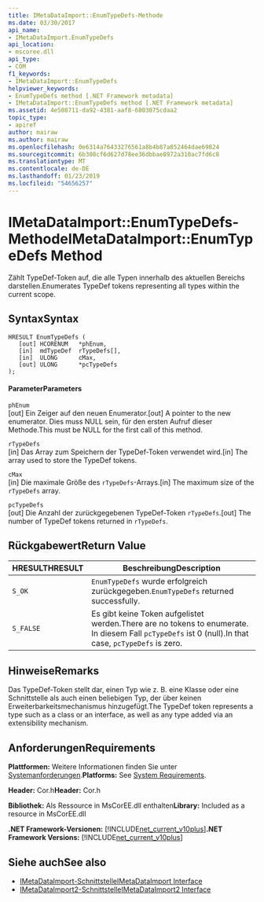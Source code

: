 ```yaml
---
title: IMetaDataImport::EnumTypeDefs-Methode
ms.date: 03/30/2017
api_name:
- IMetaDataImport.EnumTypeDefs
api_location:
- mscoree.dll
api_type:
- COM
f1_keywords:
- IMetaDataImport::EnumTypeDefs
helpviewer_keywords:
- EnumTypeDefs method [.NET Framework metadata]
- IMetaDataImport::EnumTypeDefs method [.NET Framework metadata]
ms.assetid: 4e508711-da92-4381-aaf8-6803075cdaa2
topic_type:
- apiref
author: mairaw
ms.author: mairaw
ms.openlocfilehash: 0e6314a76433276561a8b4b87a852464dae69824
ms.sourcegitcommit: 6b308cf6d627d78ee36dbbae8972a310ac7fd6c8
ms.translationtype: MT
ms.contentlocale: de-DE
ms.lasthandoff: 01/23/2019
ms.locfileid: "54656257"
---
```

# <a name="imetadataimportenumtypedefs-method"></a><span data-ttu-id="c18d9-102">IMetaDataImport::EnumTypeDefs-Methode</span><span class="sxs-lookup"><span data-stu-id="c18d9-102">IMetaDataImport::EnumTypeDefs Method</span></span>
<span data-ttu-id="c18d9-103">Zählt TypeDef-Token auf, die alle Typen innerhalb des aktuellen Bereichs darstellen.</span><span class="sxs-lookup"><span data-stu-id="c18d9-103">Enumerates TypeDef tokens representing all types within the current scope.</span></span>  
  
## <a name="syntax"></a><span data-ttu-id="c18d9-104">Syntax</span><span class="sxs-lookup"><span data-stu-id="c18d9-104">Syntax</span></span>  
  
```  
HRESULT EnumTypeDefs (  
   [out] HCORENUM   *phEnum,   
   [in]  mdTypeDef  rTypeDefs[],  
   [in]  ULONG      cMax,   
   [out] ULONG      *pcTypeDefs  
);  
```  
  
#### <a name="parameters"></a><span data-ttu-id="c18d9-105">Parameter</span><span class="sxs-lookup"><span data-stu-id="c18d9-105">Parameters</span></span>  
 `phEnum`  
 <span data-ttu-id="c18d9-106">[out] Ein Zeiger auf den neuen Enumerator.</span><span class="sxs-lookup"><span data-stu-id="c18d9-106">[out] A pointer to the new enumerator.</span></span> <span data-ttu-id="c18d9-107">Dies muss NULL sein, für den ersten Aufruf dieser Methode.</span><span class="sxs-lookup"><span data-stu-id="c18d9-107">This must be NULL for the first call of this method.</span></span>  
  
 `rTypeDefs`  
 <span data-ttu-id="c18d9-108">[in] Das Array zum Speichern der TypeDef-Token verwendet wird.</span><span class="sxs-lookup"><span data-stu-id="c18d9-108">[in] The array used to store the TypeDef tokens.</span></span>  
  
 `cMax`  
 <span data-ttu-id="c18d9-109">[in] Die maximale Größe des `rTypeDefs`-Arrays.</span><span class="sxs-lookup"><span data-stu-id="c18d9-109">[in] The maximum size of the `rTypeDefs` array.</span></span>  
  
 `pcTypeDefs`  
 <span data-ttu-id="c18d9-110">[out] Die Anzahl der zurückgegebenen TypeDef-Token `rTypeDefs`.</span><span class="sxs-lookup"><span data-stu-id="c18d9-110">[out] The number of TypeDef tokens returned in `rTypeDefs`.</span></span>  
  
## <a name="return-value"></a><span data-ttu-id="c18d9-111">Rückgabewert</span><span class="sxs-lookup"><span data-stu-id="c18d9-111">Return Value</span></span>  
  
|<span data-ttu-id="c18d9-112">HRESULT</span><span class="sxs-lookup"><span data-stu-id="c18d9-112">HRESULT</span></span>|<span data-ttu-id="c18d9-113">Beschreibung</span><span class="sxs-lookup"><span data-stu-id="c18d9-113">Description</span></span>|  
|-------------|-----------------|  
|`S_OK`|<span data-ttu-id="c18d9-114">`EnumTypeDefs` wurde erfolgreich zurückgegeben.</span><span class="sxs-lookup"><span data-stu-id="c18d9-114">`EnumTypeDefs` returned successfully.</span></span>|  
|`S_FALSE`|<span data-ttu-id="c18d9-115">Es gibt keine Token aufgelistet werden.</span><span class="sxs-lookup"><span data-stu-id="c18d9-115">There are no tokens to enumerate.</span></span> <span data-ttu-id="c18d9-116">In diesem Fall `pcTypeDefs` ist 0 (null).</span><span class="sxs-lookup"><span data-stu-id="c18d9-116">In that case, `pcTypeDefs` is zero.</span></span>|  
  
## <a name="remarks"></a><span data-ttu-id="c18d9-117">Hinweise</span><span class="sxs-lookup"><span data-stu-id="c18d9-117">Remarks</span></span>  
 <span data-ttu-id="c18d9-118">Das TypeDef-Token stellt dar, einen Typ wie z. B. eine Klasse oder eine Schnittstelle als auch einen beliebigen Typ, der über keinen Erweiterbarkeitsmechanismus hinzugefügt.</span><span class="sxs-lookup"><span data-stu-id="c18d9-118">The TypeDef token represents a type such as a class or an interface, as well as any type added via an extensibility mechanism.</span></span>  
  
## <a name="requirements"></a><span data-ttu-id="c18d9-119">Anforderungen</span><span class="sxs-lookup"><span data-stu-id="c18d9-119">Requirements</span></span>  
 <span data-ttu-id="c18d9-120">**Plattformen:** Weitere Informationen finden Sie unter [Systemanforderungen](../../../../docs/framework/get-started/system-requirements.md).</span><span class="sxs-lookup"><span data-stu-id="c18d9-120">**Platforms:** See [System Requirements](../../../../docs/framework/get-started/system-requirements.md).</span></span>  
  
 <span data-ttu-id="c18d9-121">**Header:** Cor.h</span><span class="sxs-lookup"><span data-stu-id="c18d9-121">**Header:** Cor.h</span></span>  
  
 <span data-ttu-id="c18d9-122">**Bibliothek:** Als Ressource in MsCorEE.dll enthalten</span><span class="sxs-lookup"><span data-stu-id="c18d9-122">**Library:** Included as a resource in MsCorEE.dll</span></span>  
  
 <span data-ttu-id="c18d9-123">**.NET Framework-Versionen:** [!INCLUDE[net_current_v10plus](../../../../includes/net-current-v10plus-md.md)]</span><span class="sxs-lookup"><span data-stu-id="c18d9-123">**.NET Framework Versions:** [!INCLUDE[net_current_v10plus](../../../../includes/net-current-v10plus-md.md)]</span></span>  
  
## <a name="see-also"></a><span data-ttu-id="c18d9-124">Siehe auch</span><span class="sxs-lookup"><span data-stu-id="c18d9-124">See also</span></span>
- [<span data-ttu-id="c18d9-125">IMetaDataImport-Schnittstelle</span><span class="sxs-lookup"><span data-stu-id="c18d9-125">IMetaDataImport Interface</span></span>](../../../../docs/framework/unmanaged-api/metadata/imetadataimport-interface.md)
- [<span data-ttu-id="c18d9-126">IMetaDataImport2-Schnittstelle</span><span class="sxs-lookup"><span data-stu-id="c18d9-126">IMetaDataImport2 Interface</span></span>](../../../../docs/framework/unmanaged-api/metadata/imetadataimport2-interface.md)
